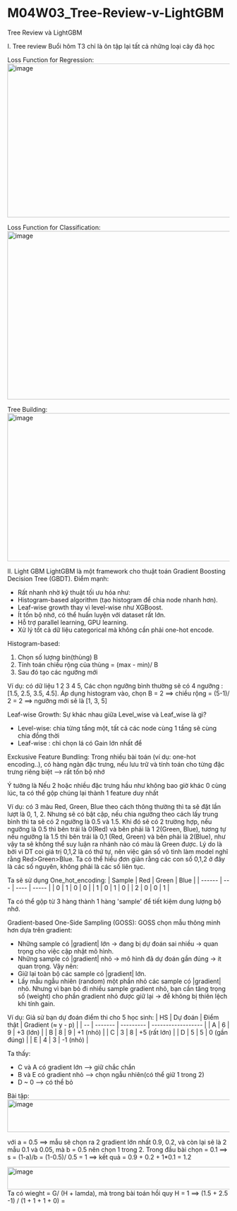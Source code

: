 # M04W03_Tree-Review-v-LightGBM
Tree Review và LightGBM


I. Tree review
Buổi hôm T3 chỉ là ôn tập lại tất cả những loại cây đã học

Loss Function for Regression:
<img width="847" height="349" alt="image" src="https://github.com/user-attachments/assets/76443650-5b02-419d-b8b2-77e04f40e1af" />

Loss Function for Classification:
 <img width="898" height="382" alt="image" src="https://github.com/user-attachments/assets/495371cd-9cab-4a3b-bd45-7e0ea1123207" />

Tree Building:
<img width="890" height="336" alt="image" src="https://github.com/user-attachments/assets/0c114c53-72f9-444e-887c-3ce74dfefb5f" />

II. Light GBM
LightGBM là một framework cho thuật toán Gradient Boosting Decision Tree (GBDT).
Điểm mạnh:
+ Rất nhanh nhờ kỹ thuật tối ưu hóa như:
+ Histogram-based algorithm (tạo histogram để chia node nhanh hơn).
+ Leaf-wise growth thay vì level-wise như XGBoost.
+ Ít tốn bộ nhớ, có thể huấn luyện với dataset rất lớn.
+ Hỗ trợ parallel learning, GPU learning.
+ Xử lý tốt cả dữ liệu categorical mà không cần phải one-hot encode.


Histogram-based: 
1. Chọn số lượng bin(thùng) B
2. Tính toán chiều rộng của thùng = (max - min)/ B
3. Sau đó tạo các ngưỡng mới

Ví dụ: có dữ liệu 1 2 3 4 5, Các chọn ngưỡng bình thường sẽ có 4 ngưỡng : [1.5, 2.5, 3.5, 4.5]. Áp dụng histogram vào, chọn B = 2 ==> chiều rộng = (5-1)/ 2 = 2 ==> ngưỡng mới sẽ là [1, 3, 5]  


Leaf-wise Growth:
Sự khác nhau giữa Level_wise và Leaf_wise là gì?
+ Level-wise: chia từng tầng một, tất cả các node cùng 1 tầng sẽ cùng chia đồng thời
+ Leaf-wise : chỉ chọn lá có Gain lớn nhất để 


Exckusive Feature Bundling: 
Trong nhiều bài toán (ví dụ: one-hot encoding..), có hàng ngàn đặc trưng, nếu lưu trữ và tính toán cho từng đặc trưng riêng biệt --> rất tốn bộ nhớ

Ý tưởng là Nếu 2 hoặc nhiều đặc trưng hầu như không bao giờ khác 0 cùng lúc, ta có thể gộp chúng lại thành 1 feature duy nhất

Ví dụ: có 3 màu Red, Green, Blue theo cách thông thường thì ta sẽ đặt lần lượt là 0, 1, 2. Nhưng sẽ có bật cập, nếu chia ngưỡng theo cách lấy trung bình thì ta sẽ có 2 ngưỡng là 0.5 và 1.5. Khi đó sẽ có 2 trường hợp, nếu ngưỡng là 0.5 thì bên trái là 0(Red) và bên phải là 1 2(Green, Blue), tương tự nếu ngưỡng là 1.5 thì bên trái là 0,1 (Red, Green) và bên phải là 2(Blue), như vậy ta sẽ không thể suy luận ra nhánh nào có màu là Green được. Lý do là bởi vì DT coi giá trị 0,1,2 là có thứ tự, nên việc gán số vô tình làm model nghĩ rằng Red>Green>Blue. Ta có thể hiểu đơn giản rằng các con số 0,1,2 ở đây là các số nguyên, không phải là các số liên tục.

Ta sẽ sử dụng One_hot_encoding:
| Sample | Red | Green | Blue |
| ------ | --- | ---- | ----- |
| 0      | 1   | 0    | 0     |
| 1      | 0   | 1    | 0     |
| 2      | 0   | 0    | 1     |

Ta có thể gộp từ 3 hàng thành 1 hàng 'sample' để tiết kiệm dung lượng bộ nhớ. 


Gradient-based One-Side Sampling (GOSS):
GOSS chọn mẫu thông minh hơn dựa trên gradient:
+ Những sample có |gradient| lớn → đang bị dự đoán sai nhiều → quan trọng cho việc cập nhật mô hình.
+ Những sample có |gradient| nhỏ → mô hình đã dự đoán gần đúng → ít quan trọng.
Vậy nên:
+ Giữ lại toàn bộ các sample có |gradient| lớn.
+ Lấy mẫu ngẫu nhiên (random) một phần nhỏ các sample có |gradient| nhỏ.
Nhưng vì bạn bỏ đi nhiều sample gradient nhỏ, bạn cần tăng trọng số (weight) cho phần gradient nhỏ được giữ lại → để không bị thiên lệch khi tính gain.

Ví dụ: Giả sử bạn dự đoán điểm thi cho 5 học sinh:
| HS | Dự đoán | Điểm thật | Gradient (≈ y - p) |
| -- | ------- | --------- | ------------------ |
| A  | 6       | 9         | +3 (lớn)           |
| B  | 8       | 9         | +1 (nhỏ)           |
| C  | 3       | 8         | +5 (rất lớn)       |
| D  | 5       | 5         | 0 (gần đúng)       |
| E  | 4       | 3         | -1 (nhỏ)           |

Ta thấy: 
+ C và A có gradient lớn --> giữ chắc chắn
+ B và E có gradient nhỏ --> chọn ngẫu nhiên(có thể giữ 1 trong 2)
+ D ~ 0 --> có thể bỏ


Bài tập:
<img width="542" height="74" alt="image" src="https://github.com/user-attachments/assets/e45ce361-343b-436b-b5d8-479c6ab61689" />

với a = 0.5 ==> mẫu sẽ chọn ra 2 gradient lớn nhất 0.9, 0.2, và còn lại sẽ là 2 mẫu 0.1 và 0.05, mà b = 0.5 nên chọn 1 trong 2. Trong đầu bài chọn = 0.1 ==> s = (1-a)/b = (1-0.5)/ 0.5 = 1 ==> kết quả = 0.9 + 0.2 + 1*0.1 = 1.2

<img width="566" height="51" alt="image" src="https://github.com/user-attachments/assets/723e41fb-fa43-4cfe-bc59-c55fb144a4ec" />
Ta có wieght = G/ (H + lamda), mà trong bài toán hồi quy H = 1 ==> (1.5 + 2.5 -1) / (1 + 1 + 1 + 0) = 


